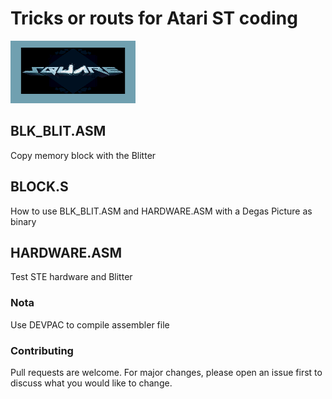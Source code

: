 # Tricks or routs for Atari ST coding

<img src="https://raw.githubusercontent.com/NoExtra-Team/Samples/main/ROUTINES/ASM/68K/K_SQUARE.png" width="200" height="100"/><br>
## BLK_BLIT.ASM
Copy memory block with the Blitter

## BLOCK.S
How to use BLK_BLIT.ASM and HARDWARE.ASM with a Degas Picture as binary

## HARDWARE.ASM
Test STE hardware and Blitter

### Nota
Use DEVPAC to compile assembler file

### Contributing
Pull requests are welcome. For major changes, please open an issue first to discuss what you would like to change.